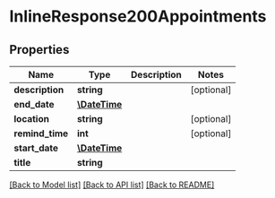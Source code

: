 # InlineResponse200Appointments

## Properties
Name | Type | Description | Notes
------------ | ------------- | ------------- | -------------
**description** | **string** |  | [optional] 
**end_date** | [**\DateTime**](\DateTime.md) |  | 
**location** | **string** |  | [optional] 
**remind_time** | **int** |  | [optional] 
**start_date** | [**\DateTime**](\DateTime.md) |  | 
**title** | **string** |  | 

[[Back to Model list]](../README.md#documentation-for-models) [[Back to API list]](../README.md#documentation-for-api-endpoints) [[Back to README]](../README.md)


